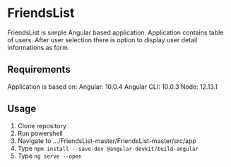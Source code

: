# FriendsList

FriendsList is simple Angular based application.
Application contains table of users.
After user selection there is option to display user detail informations as form.

## Requirements
Application is based on:
Angular: 10.0.4
Angular CLI: 10.0.3
Node: 12.13.1

## Usage

1. Clone repository
2. Run powershell
3. Navigate to .../FriendsList-master/FriendsList-master/src/app
4. Type ``npm install --save-dev @angular-devkit/build-angular``
5. Type ```ng serve --open ```

